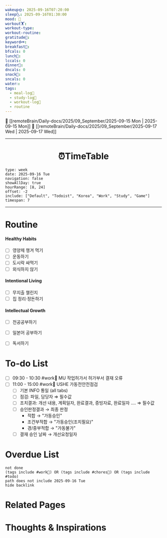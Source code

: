 ```yaml
---
wakeup🌞: 2025-09-16T07:20:00
sleep🌜: 2025-09-16T01:30:00
mood: 🤗
workout🏋️:
workout-type:
workout-routine:
gratitude🙏:
keyword🗝️:
breakfast🍳:
bfcals: 0
lunch🍚:
lccals: 0
dinner🥗:
dncals: 0
snack🍬:
sncals: 0
water💧:
tags:
  - meal-log📝
  - study-log📓
  - workout-log💪
  - routine
---
```


🔺 [[remoteBrain/Daily-docs/2025/09_September/2025-09-15 Mon | 2025-09-15 Mon]]
🔻 [[remoteBrain/Daily-docs/2025/09_September/2025-09-17 Wed | 2025-09-17 Wed]]
___
<h1> <center>⏰TimeTable </center> </h1>

```gEvent
type: week
date: 2025-09-16 Tue
navigation: false
showAllDay: true
hourRange: [8, 24]
offset: -2
include: ["Default", "Todoist", "Korea", "Work", "Study", "Game"]
timespan: 7
```

--- 


# Routine 

####  Healthy Habits
- [ ] 영양제 챙겨 먹기
- [ ] 운동하기
- [ ] 도시락 싸먹기 
- [ ] 외식하지 않기 

####  Intentional Living 
- [ ] 무지출 챌린지 
- [ ] 집 정리·정돈하기

#### Intellectual Growth
- [ ] 전공공부하기
- [ ] 일본어 공부하기
- [ ] 독서하기



# To-do List

- [ ] 09:30 - 10:30 #work💼 MU 작업허가서 허가부서 결재 오류
- [ ] 11:00 - 15:00 #work💼 USHE 가동전안전점검
	- [ ] 기본 INFO 통일 (all tabs)
	- [ ] 점검: 파일, 담당자 ⇒ 필수값
	- [ ] 조치결과: 개선 내용, 계획일자, 완료결과, 증빙자료, 완료일자 .... ⇒ 필수값 
	- [ ] 승인판정결과 → 최종 판정 
		- 적합 → "가동승인"
		- 조건부적합 → "가동승인(조치필요)"
		- 경/중부적합 → "가동불가"
	- [ ] 결재 승인 날짜 → 개선요청일자 
# Overdue List
```tasks
not done
(tags include #work💼) OR (tags include #chores🧺) OR (tags include #todo)
path does not include 2025-09-16 Tue
hide backlink
```

# Related Pages



# Thoughts & Inspirations

